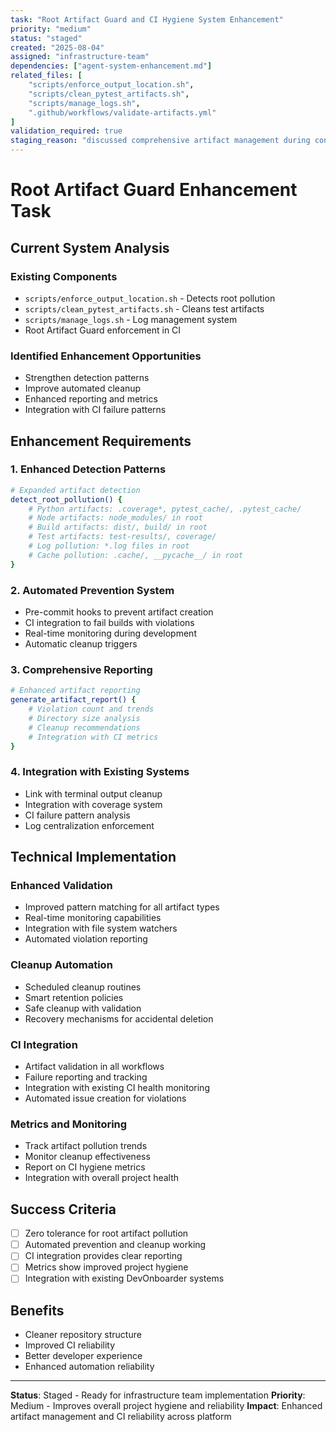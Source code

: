 ```yaml
---
task: "Root Artifact Guard and CI Hygiene System Enhancement"
priority: "medium"
status: "staged"
created: "2025-08-04"
assigned: "infrastructure-team"
dependencies: ["agent-system-enhancement.md"]
related_files: [
    "scripts/enforce_output_location.sh",
    "scripts/clean_pytest_artifacts.sh",
    "scripts/manage_logs.sh",
    ".github/workflows/validate-artifacts.yml"
]
validation_required: true
staging_reason: "discussed comprehensive artifact management during conversation"
---
```


# Root Artifact Guard Enhancement Task

## Current System Analysis

### Existing Components

- `scripts/enforce_output_location.sh` - Detects root pollution
- `scripts/clean_pytest_artifacts.sh` - Cleans test artifacts
- `scripts/manage_logs.sh` - Log management system
- Root Artifact Guard enforcement in CI

### Identified Enhancement Opportunities

- Strengthen detection patterns
- Improve automated cleanup
- Enhanced reporting and metrics
- Integration with CI failure patterns

## Enhancement Requirements

### 1. Enhanced Detection Patterns

```bash
# Expanded artifact detection
detect_root_pollution() {
    # Python artifacts: .coverage*, pytest_cache/, .pytest_cache/
    # Node artifacts: node_modules/ in root
    # Build artifacts: dist/, build/ in root
    # Test artifacts: test-results/, coverage/
    # Log pollution: *.log files in root
    # Cache pollution: .cache/, __pycache__/ in root
}
```

### 2. Automated Prevention System

- Pre-commit hooks to prevent artifact creation
- CI integration to fail builds with violations
- Real-time monitoring during development
- Automatic cleanup triggers

### 3. Comprehensive Reporting

```bash
# Enhanced artifact reporting
generate_artifact_report() {
    # Violation count and trends
    # Directory size analysis
    # Cleanup recommendations
    # Integration with CI metrics
}
```

### 4. Integration with Existing Systems

- Link with terminal output cleanup
- Integration with coverage system
- CI failure pattern analysis
- Log centralization enforcement

## Technical Implementation

### Enhanced Validation

- Improved pattern matching for all artifact types
- Real-time monitoring capabilities
- Integration with file system watchers
- Automated violation reporting

### Cleanup Automation

- Scheduled cleanup routines
- Smart retention policies
- Safe cleanup with validation
- Recovery mechanisms for accidental deletion

### CI Integration

- Artifact validation in all workflows
- Failure reporting and tracking
- Integration with existing CI health monitoring
- Automated issue creation for violations

### Metrics and Monitoring

- Track artifact pollution trends
- Monitor cleanup effectiveness
- Report on CI hygiene metrics
- Integration with overall project health

## Success Criteria

- [ ] Zero tolerance for root artifact pollution
- [ ] Automated prevention and cleanup working
- [ ] CI integration provides clear reporting
- [ ] Metrics show improved project hygiene
- [ ] Integration with existing DevOnboarder systems

## Benefits

- Cleaner repository structure
- Improved CI reliability
- Better developer experience
- Enhanced automation reliability

---

**Status**: Staged - Ready for infrastructure team implementation
**Priority**: Medium - Improves overall project hygiene and reliability
**Impact**: Enhanced artifact management and CI reliability across platform
